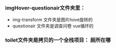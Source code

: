 ### imgHover-questionair文件夹里：
* img-transform 文件夹是图片hove旋转的
* questionair 文件夹是调查问卷    vue循环的

### toilet文件夹是拷贝的一个全栈项目： 厕所在哪